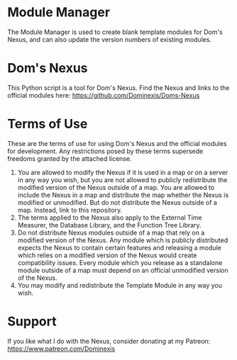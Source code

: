 # Module Manager
The Module Manager is used to create blank template modules for Dom's Nexus, and can also update the version numbers of existing modules.

# Dom's Nexus
This Python script is a tool for Dom's Nexus. Find the Nexus and links to the official modules here: https://github.com/Dominexis/Doms-Nexus

# Terms of Use
These are the terms of use for using Dom's Nexus and the official modules for development. Any restrictions posed by these terms supersede freedoms granted by the attached license.
1) You are allowed to modify the Nexus if it is used in a map or on a server in any way you wish, but you are not allowed to publicly redistribute the modified version of the Nexus outside of a map. You are allowed to include the Nexus in a map and distribute the map whether the Nexus is modified or unmodified. But do not distribute the Nexus outside of a map. Instead, link to this repository.
2) The terms applied to the Nexus also apply to the External Time Measurer, the Database Library, and the Function Tree Library.
3) Do not distribute Nexus modules outside of a map that rely on a modified version of the Nexus. Any module which is publicly distributed expects the Nexus to contain certain features and releasing a module which relies on a modified version of the Nexus would create compatibility issues. Every module which you release as a standalone module outside of a map must depend on an official unmodified version of the Nexus.
4) You may modify and redistribute the Template Module in any way you wish.

# Support
If you like what I do with the Nexus, consider donating at my Patreon: https://www.patreon.com/Dominexis
